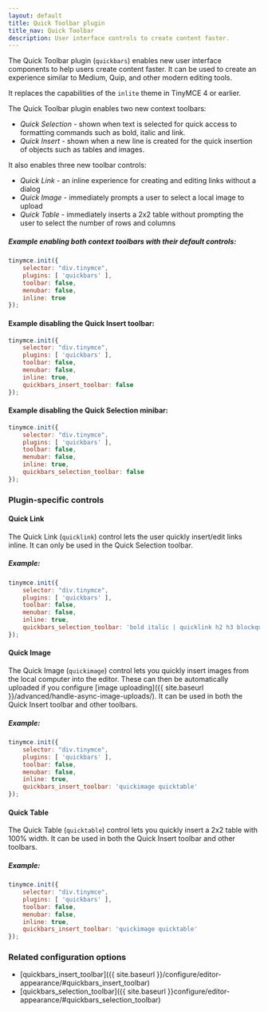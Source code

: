 ```yaml
---
layout: default
title: Quick Toolbar plugin
title_nav: Quick Toolbar
description: User interface controls to create content faster.
---
```


The Quick Toolbar plugin (`quickbars`) enables new user interface components to help users create content faster. It can be used to create an experience similar to Medium, Quip, and other modern editing tools.

It replaces the capabilities of the `inlite` theme in TinyMCE 4 or earlier.

The Quick Toolbar plugin enables two new context toolbars:

* _Quick Selection_ - shown when text is selected for quick access to formatting commands such as bold, italic and link. 
* _Quick Insert_ - shown when a new line is created for the quick insertion of objects such as tables and images.

It also enables three new toolbar controls:

* _Quick Link_ - an inline experience for creating and editing links without a dialog
* _Quick Image_ - immediately prompts a user to select a local image to upload
* _Quick Table_ - immediately inserts a 2x2 table without prompting the user to select the number of rows and columns


##### Example enabling both context toolbars with their default controls:

```js
tinymce.init({
    selector: "div.tinymce",
    plugins: [ 'quickbars' ],
    toolbar: false,
    menubar: false,
    inline: true
});
```
#### Example disabling the Quick Insert toolbar:

```js
tinymce.init({
    selector: "div.tinymce",
    plugins: [ 'quickbars' ],
    toolbar: false,
    menubar: false,
    inline: true,
    quickbars_insert_toolbar: false
});
```

#### Example disabling the Quick Selection minibar:

```js
tinymce.init({
    selector: "div.tinymce",
    plugins: [ 'quickbars' ],
    toolbar: false,
    menubar: false,
    inline: true,
    quickbars_selection_toolbar: false
});
```

### Plugin-specific controls

#### Quick Link

The Quick Link (`quicklink`) control lets the user quickly insert/edit links inline. It can only be used in the Quick Selection toolbar.

##### Example:

```js
tinymce.init({
    selector: "div.tinymce",
    plugins: [ 'quickbars' ],
    toolbar: false,
    menubar: false,
    inline: true,
    quickbars_selection_toolbar: 'bold italic | quicklink h2 h3 blockquote'
});
```

#### Quick Image

The Quick Image (`quickimage`) control lets you quickly insert images from the local computer into the editor. These can then be automatically uploaded if you configure [image uploading]({{ site.baseurl }}/advanced/handle-async-image-uploads/). It can be used in both the Quick Insert toolbar and other toolbars.

##### Example:

```js
tinymce.init({
    selector: "div.tinymce",
    plugins: [ 'quickbars' ],
    toolbar: false,
    menubar: false,
    inline: true,
    quickbars_insert_toolbar: 'quickimage quicktable'
});
```

#### Quick Table

The Quick Table (`quicktable`) control lets you quickly insert a 2x2 table with 100% width. It can be used in both the Quick Insert toolbar and other toolbars.

##### Example:

```js
tinymce.init({
    selector: "div.tinymce",
    plugins: [ 'quickbars' ],
    toolbar: false,
    menubar: false,
    inline: true,
    quickbars_insert_toolbar: 'quickimage quicktable'
});
```

### Related configuration options

* [quickbars_insert_toolbar]({{ site.baseurl }}/configure/editor-appearance/#quickbars_insert_toolbar)
* [quickbars_selection_toolbar]({{ site.baseurl }}configure/editor-appearance/#quickbars_selection_toolbar)
